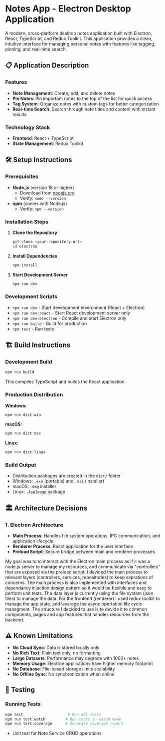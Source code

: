# Notes App - Electron Desktop Application

A modern, cross-platform desktop notes application built with Electron, React, TypeScript, and Redux Toolkit. This application provides a clean, intuitive interface for managing personal notes with features like tagging, pinning, and real-time search.

## 📋 Application Description

### Features
- **Note Management**: Create, edit, and delete notes
- **Pin Notes**: Pin important notes to the top of the list for quick access
- **Tag System**: Organize notes with custom tags for better categorization
- **Real-time Search**: Search through note titles and content with instant results

### Technology Stack
- **Frontend**: React + TypeScript
- **State Management**: Redux Toolkit

## 🛠️ Setup Instructions

### Prerequisites
- **Node.js** (version 18 or higher)
  - Download from [nodejs.org](https://nodejs.org/)
  - Verify: `node --version`
- **npm** (comes with Node.js)
  - Verify: `npm --version`

### Installation Steps

1. **Clone the Repository**
   ```bash
   git clone <your-repository-url>
   cd electron
   ```

2. **Install Dependencies**
   ```bash
   npm install
   ```

3. **Start Development Server**
   ```bash
   npm run dev
   ```

### Development Scripts
- `npm run dev` - Start development environment (React + Electron)
- `npm run dev:react` - Start React development server only
- `npm run dev:electron` - Compile and start Electron only
- `npm run build` - Build for production
- `npm test` - Run tests

## 🏗️ Build Instructions

### Development Build
```bash
npm run build
```
This compiles TypeScript and builds the React application.

### Production Distribution

**Windows:**
```bash
npm run dist:win
```

**macOS:**
```bash
npm run dist:mac
```

**Linux:**
```bash
npm run dist:linux
```

### Build Output
- Distribution packages are created in the `dist/` folder
- Windows: `.exe` (portable) and `.msi` (installer)
- macOS: `.dmg` installer
- Linux: `.AppImage` package

## 🏛️ Architecture Decisions

### 1. **Electron Architecture**
- **Main Process**: Handles file system operations, IPC communication, and application lifecycle
- **Renderer Process**: React application for the user interface
- **Preload Script**: Secure bridge between main and renderer processes

My goal was to to interact with the Electron main process as if it was a node.js server to manage my resources, and communicate via "controllers" that are exposed via the preload script.
I devided the main process to relevant layers (controllers, services, repositories) to keep seprations of concerns. The main process is also implemented with interfaces and dependancy injection design pattern so it would be flexible and easy to perform unit tests.
The data layer is currently using the file system (json files) to manage the data.
For the frontend (renderer) I used redux toolkit to manage the app state, and lavarage the async opertation life cycle managment. The structure I decided to use is to devide it to common components, pages and app features that handles resources from the backend. 

## ⚠️ Known Limitations
- **No Cloud Sync**: Data is stored locally only
- **No Rich Text**: Plain text only, no formatting
- **Large Datasets**: Performance may degrade with 1000+ notes
- **Memory Usage**: Electron applications have higher memory footprint
- **No Database**: File-based storage limits scalability
- **No Offline Sync**: No synchronization when online

## 🧪 Testing
### Running Tests
```bash
npm test                    # Run all tests
npm run test:watch         # Run tests in watch mode
npm run test:coverage      # Generate coverage report
```
- Unit test for Note Service CRUD operations


